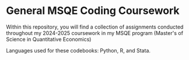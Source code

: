 # General MSQE Coding Coursework
Within this repository, you will find a collection of assignments conducted throughout my 2024-2025 coursework in my MSQE program (Master's of Science in Quantitative Economics)

Languages used for these codebooks: Python, R, and Stata.
